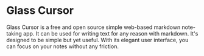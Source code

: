 # Glass Cursor

Glass Cursor is a free and open source simple web-based markdown note-taking app. It can be used for
writing text for any reason with markdown. It's designed to be simple but yet useful. With its
elegant user interface, you can focus on your notes without any friction.
